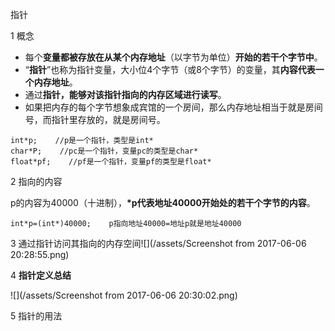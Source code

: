 指针

1  概念

* 每个**变量都被存放在从某个内存地址**（以字节为单位）**开始的若干个字节中**。
* “**指针**”也称为指针变量，大小位4个字节（或8个字节）的变量，其**内容代表一个内存地址**。
* 通过**指针，能够对该指针指向的内存区域进行读写**。
* 如果把内存的每个字节想象成宾馆的一个房间，那么内存地址相当于就是房间号，而指针里存放的，就是房间号。

```
int*p;    //p是一个指针，类型是int*
char*P;    //pc是一个指针，变量pc的类型是char*
float*pf;    //pf是一个指针，变量pf的类型是float*
```

2  指向的内容

p的内容为40000（十进制），**\*p代表地址40000开始处的若干个字节的内容**。

```
int*p=(int*)40000;    p指向地址40000=地址p就是地址40000
```

3  通过指针访问其指向的内存空间![](/assets/Screenshot from 2017-06-06 20:28:55.png)

4  **指针定义总结**

![](/assets/Screenshot from 2017-06-06 20:30:02.png)

5  指针的用法





